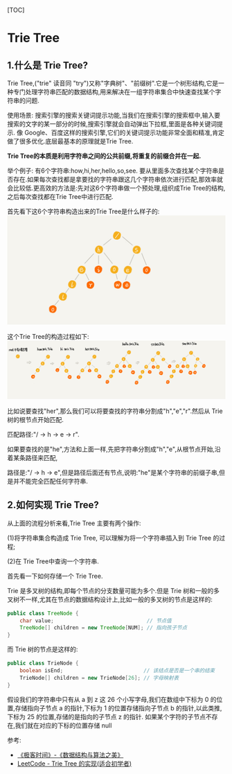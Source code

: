 [TOC]

# Trie Tree

## 1.什么是 Trie Tree?
Trie Tree,("trie" 读音同 "try")又称"字典树"、"前缀树".它是一个树形结构,它是一种专门处理字符串匹配的数据结构,用来解决在一组字符串集合中快速查找某个字符串的问题.

使用场景:
搜索引擎的搜索关键词提示功能,当我们在搜索引擎的搜索框中,输入要搜索的文字的某一部分的时候,搜索引擎就会自动弹出下拉框,里面是各种关键词提示.
像 Google、百度这样的搜索引擎,它们的关键词提示功能非常全面和精准,肯定做了很多优化.底层最基本的原理就是Trie Tree.

**Trie Tree的本质是利用字符串之间的公共前缀,将重复的前缀合并在一起.**

举个例子:
有6个字符串:how,hi,her,hello,so,see. 要从里面多次查找某个字符串是否存在.如果每次查找都是拿要找的字符串跟这几个字符串依次进行匹配,那效率就会比较低.更高效的方法是:先对这6个字符串做一个预处理,组织成Trie Tree的结构,之后每次查找都在Trie Tree中进行匹配.

首先看下这6个字符串构造出来的Trie Tree是什么样子的:
![](img/Trie-Tree举例.jpg)

这个Trie Tree的构造过程如下:
![](img/Trie-Tree的构造流程.png)

比如说要查找"her",那么我们可以将要查找的字符串分割成"h","e","r".然后从 Trie 树的根节点开始匹配.

匹配路径:"/ -> h -> e -> r".


如果要查找的是"he",方法和上面一样,先把字符串分割成"h","e",从根节点开始,沿着某条路径来匹配,

路径是:"/ -> h -> e",但是路径后面还有节点,说明:"he"是某个字符串的前缀子串,但是并不能完全匹配任何字符串.

## 2.如何实现 Trie Tree?

从上面的流程分析来看,Trie Tree 主要有两个操作:

(1)将字符串集合构造成 Trie Tree, 可以理解为将一个字符串插入到 Trie Tree 的过程;

(2)在 Trie Tree中查询一个字符串.

首先看一下如何存储一个 Trie Tree.

Trie 是多叉树的结构,即每个节点的分支数量可能为多个.但是 Trie 树和一般的多叉树不一样,尤其在节点的数据结构设计上,比如一般的多叉树的节点是这样的:

```java
public class TreeNode {
    char value;                              // 节点值
    TreeNode[] children = new TreeNode[NUM]; // 指向孩子节点
}
```

而 Trie 树的节点是这样的:

```java
public class TrieNode {
    boolean isEnd;                          // 该结点是否是一个串的结束
    TrieNode[] children = new TrieNode[26]; // 字母映射表
}
```

假设我们的字符串中只有从 a 到 z 这 26 个小写字母,我们在数组中下标为 0 的位置,存储指向子节点 a 的指针,下标为 1 的位置存储指向子节点 b 的指针,以此类推,下标为 25 的位置,存储的是指向的子节点 z 的指针.  如果某个字符的子节点不存在,我们就在对应的下标的位置存储 null

 







参考:
* [《极客时间》-《数据结构与算法之美》](https://time.geekbang.org/column/article/72414)
* [ LeetCode - Trie Tree 的实现(适合初学者)](https://leetcode-cn.com/problems/implement-trie-prefix-tree/solution/trie-tree-de-shi-xian-gua-he-chu-xue-zhe-by-huwt/)
